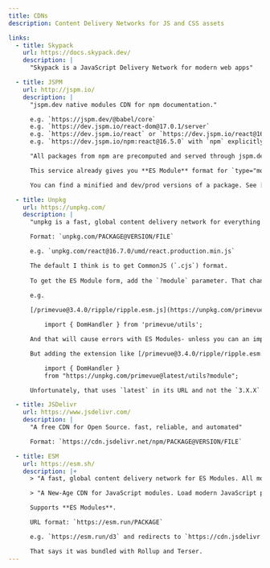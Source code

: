 ```yaml
---
title: CDNs
description: Content Delivery Networks for JS and CSS assets

links:
  - title: Skypack
    url: https://docs.skypack.dev/
    description: |
      "Skypack is a JavaScript Delivery Network for modern web apps"

  - title: JSPM
    url: http://jspm.io/
    description: |
      "jspm.dev native modules CDN for npm documentation."

      e.g. `https://jspm.dev/@babel/core`
      e.g. `https://dev.jspm.io/react-dom@17.0.1/server`
      e.g. `https://dev.jspm.io/react` or `https://dev.jspm.io/react@16.5` or `https://dev.jspm.io/react@16.5.0`
      e.g. `https://dev.jspm.io/npm:react@16.5.0` with `npm` explicitly (you also get this sometimes when the server redirects you).

      "All packages from npm are precomputed and served through jspm.dev and are available at their corresponding URLs."

      This service already gives you **ES Module** format for `type="module"` script tags, so you don't need a flag to choose that.

      You can find a minified and dev/prod versions of a package. See [/npm:react@17.0.2/cjs/](https://dev.jspm.io/npm:react@17.0.2/cjs/) for example.

  - title: Unpkg
    url: https://unpkg.com/
    description: |
      "unpkg is a fast, global content delivery network for everything on npm."

      Format: `unpkg.com/PACKAGE@VERSION/FILE`

      e.g. `unpkg.com/react@16.7.0/umd/react.production.min.js`

      The default I think is to get CommonJS (`.cjs`) format. 
      
      To get the ES Module form, add the `?module` parameter. That changes imports within loaded modules.

      e.g.
      
      [/primevue@3.4.0/ripple/ripple.esm.js](https://unpkg.com/primevue@3.4.0/ripple/ripple.esm.js) starts off as:

          import { DomHandler } from 'primevue/utils';

      And that will cause errors with ES Modules- unless you can an import map to process `primevue` as an UNPKG URL.

      But adding the extension like [/primevue@3.4.0/ripple/ripple.esm.js?module](https://unpkg.com/primevue@3.4.0/ripple/ripple.esm.js?module) does this:

          import { DomHandler }
          from "https://unpkg.com/primevue@latest/utils?module";

      Unfortunately, that uses `latest` in its URL and not the `3.X.X` version from the URL. And also in this case, the latest points at `2.X.X` (redirects to `https://unpkg.com/primevue@2.4.1/utils?module`) and that is appears as an error.

  - title: JSDelivr
    url: https://www.jsdelivr.com/
    description: |
      "A free CDN for Open Source. fast, reliable, and automated"

      Format: `https://cdn.jsdelivr.net/npm/PACKAGE@VERSION/FILE`

  - title: ESM
    url: https://esm.sh/
    description: |+
      > "A fast, global content delivery network for ES Modules. All modules are transformed to ESM by esbuild in NPM."

      > "A New-Age CDN for JavaScript modules. Load modern JavaScript packages built for you on-demand. Works in modern web browsers, node.js, and deno."

      Supports **ES Modules**.

      URL format: `https://esm.run/PACKAGE`

      e.g. `https://esm.run/d3` and redirects to `https://cdn.jsdelivr.net/npm/d3/+esm`.

      That says it was bundled with Rollup and Terser.
---
```

